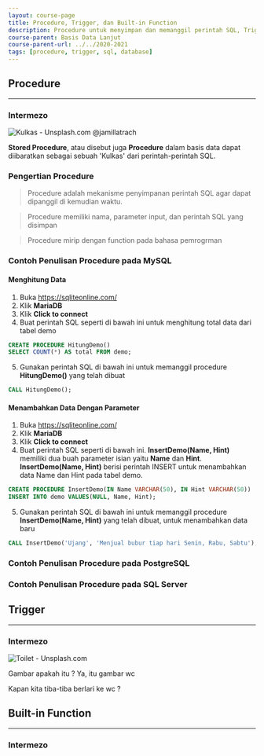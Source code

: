 ```yaml
---
layout: course-page
title: Procedure, Trigger, dan Built-in Function
description: Procedure untuk menyimpan dan memanggil perintah SQL, Trigger memanggil perintah SQL berdasarkan event tertentu, Built-in Function menyediakan beragam fungsi untuk membantu query SQL
course-parent: Basis Data Lanjut
course-parent-url: ../../2020-2021
tags: [procedure, trigger, sql, database]
---
```


## Procedure
---

### Intermezo
![Kulkas - Unsplash.com @jamillatrach](https://images.unsplash.com/photo-1571175443880-49e1d25b2bc5?ixlib=rb-1.2.1&auto=format&fit=crop&w=300&q=80)

**Stored Procedure**, atau disebut juga **Procedure** dalam basis data dapat diibaratkan sebagai sebuah 'Kulkas' dari perintah-perintah SQL. 

### Pengertian Procedure

> Procedure adalah mekanisme penyimpanan perintah SQL agar dapat dipanggil di kemudian waktu.

> Procedure memiliki nama, parameter input, dan perintah SQL yang disimpan

> Procedure mirip dengan function pada bahasa pemrogrman

### Contoh Penulisan Procedure pada MySQL

#### Menghitung Data

1. Buka https://sqliteonline.com/
2. Klik **MariaDB**
3. Klik **Click to connect**
4. Buat perintah SQL seperti di bawah ini untuk menghitung total data dari tabel demo
  ```sql
  CREATE PROCEDURE HitungDemo()
  SELECT COUNT(*) AS total FROM demo;
  ```
5. Gunakan perintah SQL di bawah ini untuk memanggil procedure **HitungDemo()** yang telah dibuat
  ```sql
  CALL HitungDemo();
  ```

#### Menambahkan Data Dengan Parameter

1. Buka https://sqliteonline.com/
2. Klik **MariaDB**
3. Klik **Click to connect**
4. Buat perintah SQL seperti di bawah ini. **InsertDemo(Name, Hint)** memiliki dua buah parameter isian yaitu **Name** dan **Hint**. **InsertDemo(Name, Hint)** berisi perintah INSERT untuk menambahkan data Name dan Hint pada tabel demo.

```sql
CREATE PROCEDURE InsertDemo(IN Name VARCHAR(50), IN Hint VARCHAR(50))
INSERT INTO demo VALUES(NULL, Name, Hint);
```

5. Gunakan perintah SQL di bawah ini untuk memanggil procedure **InsertDemo(Name, Hint)** yang telah dibuat, untuk menambahkan data baru
```sql
CALL InsertDemo('Ujang', 'Menjual bubur tiap hari Senin, Rabu, Sabtu');
```

### Contoh Penulisan Procedure pada PostgreSQL

### Contoh Penulisan Procedure pada SQL Server

## Trigger
---

### Intermezo
![Toilet - Unsplash.com](https://images.unsplash.com/photo-1587527901949-ab0341697c1e?ixlib=rb-1.2.1&ixid=eyJhcHBfaWQiOjEyMDd9&auto=format&fit=crop&w=300&q=80)

Gambar apakah itu ?
Ya, itu gambar wc

Kapan kita tiba-tiba berlari ke wc ?

## Built-in Function
---

### Intermezo


